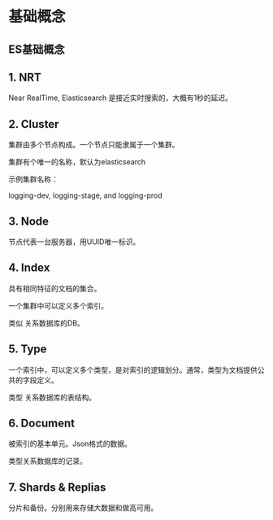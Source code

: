 # 基础概念

## ES基础概念

## 1. NRT

Near RealTime, Elasticsearch 是接近实时搜索的，大概有1秒的延迟。

## 2. Cluster

集群由多个节点构成。一个节点只能隶属于一个集群。

集群有个唯一的名称，默认为elasticsearch

示例集群名称：

logging-dev, logging-stage, and logging-prod

## 3. Node

节点代表一台服务器，用UUID唯一标识。

## 4. Index

具有相同特征的文档的集合。

一个集群中可以定义多个索引。

类似 关系数据库的DB。

## 5. Type

一个索引中，可以定义多个类型，是对索引的逻辑划分。通常，类型为文档提供公共的字段定义。

类型 关系数据库的表结构。

## 6. Document

被索引的基本单元。Json格式的数据。

类型关系数据库的记录。

## 7. Shards & Replias

分片和备份。分别用来存储大数据和做高可用。

